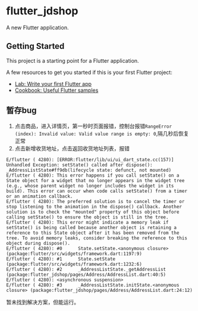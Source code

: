 # flutter_jdshop

A new Flutter application.

## Getting Started

This project is a starting point for a Flutter application.

A few resources to get you started if this is your first Flutter project:

- [Lab: Write your first Flutter app](https://flutter.dev/docs/get-started/codelab)
- [Cookbook: Useful Flutter samples](https://flutter.dev/docs/cookbook)

## 暂存bug
1. 点击商品，进入详情页，第一秒时页面报错，控制台报错`RangeError (index): Invalid value: Valid value range is empty: 0`,隔几秒后恢复正常
2. 点击新增收货地址，点击返回收货地址列表，报错
```
E/flutter ( 4280): [ERROR:flutter/lib/ui/ui_dart_state.cc(157)] Unhandled Exception: setState() called after dispose(): _AddressListState#ff9db(lifecycle state: defunct, not mounted)
E/flutter ( 4280): This error happens if you call setState() on a State object for a widget that no longer appears in the widget tree (e.g., whose parent widget no longer includes the widget in its build). This error can occur when code calls setState() from a timer or an animation callback.
E/flutter ( 4280): The preferred solution is to cancel the timer or stop listening to the animation in the dispose() callback. Another solution is to check the "mounted" property of this object before calling setState() to ensure the object is still in the tree.
E/flutter ( 4280): This error might indicate a memory leak if setState() is being called because another object is retaining a reference to this State object after it has been removed from the tree. To avoid memory leaks, consider breaking the reference to this object during dispose().
E/flutter ( 4280): #0      State.setState.<anonymous closure> (package:flutter/src/widgets/framework.dart:1197:9)
E/flutter ( 4280): #1      State.setState (package:flutter/src/widgets/framework.dart:1232:6)
E/flutter ( 4280): #2      _AddressListState._getAddressList (package:flutter_jdshop/pages/Address/AddressList.dart:40:5)
E/flutter ( 4280): <asynchronous suspension>
E/flutter ( 4280): #3      _AddressListState.initState.<anonymous closure> (package:flutter_jdshop/pages/Address/AddressList.dart:24:12)
```
  暂未找到解决方案，但能运行。